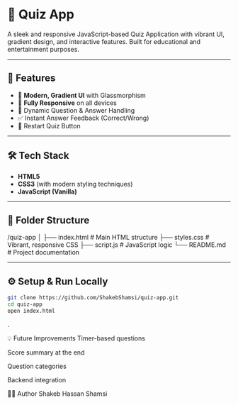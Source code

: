 # 🌟 Quiz App

A sleek and responsive JavaScript-based Quiz Application with vibrant UI, gradient design, and interactive features. Built for educational and entertainment purposes.

---

## 🚀 Features

- 🎨 **Modern, Gradient UI** with Glassmorphism
- 📱 **Fully Responsive** on all devices
- 🧠 Dynamic Question & Answer Handling
- ✅ Instant Answer Feedback (Correct/Wrong)
- 🔄 Restart Quiz Button

---

## 🛠️ Tech Stack

- **HTML5**
- **CSS3** (with modern styling techniques)
- **JavaScript (Vanilla)**

---

## 📂 Folder Structure

/quiz-app
│
├── index.html # Main HTML structure
├── styles.css # Vibrant, responsive CSS
├── script.js # JavaScript logic
└── README.md # Project documentation


---

## ⚙️ Setup & Run Locally

```bash
git clone https://github.com/ShakebShamsi/quiz-app.git
cd quiz-app
open index.html
```

.

💡 Future Improvements
Timer-based questions

Score summary at the end

Question categories

Backend integration


🧑‍💻 Author
Shakeb Hassan Shamsi









